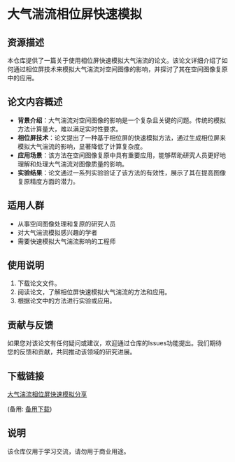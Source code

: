 # 大气湍流相位屏快速模拟

## 资源描述

本仓库提供了一篇关于使用相位屏快速模拟大气湍流的论文。该论文详细介绍了如何通过相位屏技术来模拟大气湍流对空间图像的影响，并探讨了其在空间图像复原中的应用。

## 论文内容概述

- **背景介绍**：大气湍流对空间图像的影响是一个复杂且关键的问题。传统的模拟方法计算量大，难以满足实时性要求。
- **相位屏技术**：论文提出了一种基于相位屏的快速模拟方法，通过生成相位屏来模拟大气湍流的影响，显著降低了计算复杂度。
- **应用场景**：该方法在空间图像复原中具有重要应用，能够帮助研究人员更好地理解和处理大气湍流对图像质量的影响。
- **实验结果**：论文通过一系列实验验证了该方法的有效性，展示了其在提高图像复原精度方面的潜力。

## 适用人群

- 从事空间图像处理和复原的研究人员
- 对大气湍流模拟感兴趣的学者
- 需要快速模拟大气湍流影响的工程师

## 使用说明

1. 下载论文文件。
2. 阅读论文，了解相位屏快速模拟大气湍流的方法和应用。
3. 根据论文中的方法进行实验或应用。

## 贡献与反馈

如果您对该论文有任何疑问或建议，欢迎通过仓库的Issues功能提出。我们期待您的反馈和贡献，共同推动该领域的研究进展。

## 下载链接
[大气湍流相位屏快速模拟分享](https://pan.quark.cn/s/17d81c524218) 

(备用: [备用下载](https://pan.baidu.com/s/1mnrgtIz0z25T-LAfmwpQQQ?pwd=1234))

## 说明

该仓库仅用于学习交流，请勿用于商业用途。
